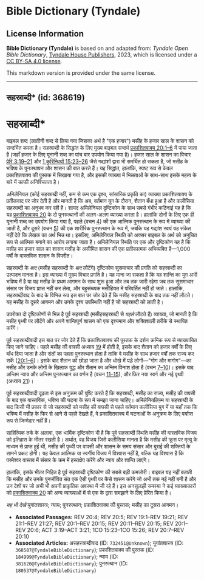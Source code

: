 # Bible Dictionary (Tyndale)

## License Information

**Bible Dictionary (Tyndale)** is based on and adapted from: _Tyndale Open Bible Dictionary_, [Tyndale House Publishers](https://tyndaleopenresources.com/), 2023, which is licensed under a [CC BY-SA 4.0 license](https://creativecommons.org/licenses/by-sa/4.0/legalcode.en).

This markdown version is provided under the same license.



--------------------------------

## सहस्राब्दी* (id: 368619)

सहस्राब्दी\*
============

बाइबल शब्द (लातीनी शब्द से लिया गया जिसका अर्थ है "एक हजार") मसीह के हजार साल के शासन को सन्दर्भित करता है। सहस्राब्दी के सिद्धांत के लिए मुख्य बाइबल सन्दर्भ [प्रकाशितवाक्य 20:1–6](https://ref.ly/Rev20:1-Rev20:6) में पाया जाता है (जहाँ हजार के लिए यूनानी शब्द का पांच बार उपयोग किया गया है)। हजार साल के शासन का विचार [प्रेरि 3:19–21](https://ref.ly/Acts3:19-Acts3:21) और [1 कुरिन्थियों 15:23–26](https://ref.ly/1Cor15:23-1Cor15:26) जैसे गद्यांशों द्वारा भी समर्थित हो सकता है, जो मसीह के भविष्य के पुनःस्थापन और शासन की बात करते हैं। यह सिद्धांत, हालांकि, स्पष्ट रूप से केवल प्रकाशितवाक्य की पुस्तक में सिखाया गया है, और इसकी व्याख्या में भिन्नताओं के साथ\-साथ इसके महत्व के बारे में काफी अनिश्चितता है।

*अ*मिलेनियल (कोई सहस्राब्दी नहीं, कम से कम एक दृश्य, सांसारिक प्रकृति का) व्याख्या प्रकाशितवाक्य के प्रतीकवाद पर जोर देती है और मानती है कि अब, वर्तमान युग के दौरान, शैतान बँधा हुआ है और कलीसिया सहस्राब्दी का अनुभव कर रही है। शायद अमिलेनियल दृष्टिकोण के साथ सबसे गंभीर कठिनाई यह है कि यह [प्रकाशितवाक्य 20](https://ref.ly/Rev20:1-Rev20:15) के दो पुनरुत्थानों की अलग\-अलग व्याख्या करता है। हालांकि दोनों के लिए एक ही यूनानी शब्द का उपयोग किया गया है, पहले (वचन [4](https://ref.ly/Rev20:4)) की एक आत्मिक पुनरुत्थान के रूप में व्याख्या की जाती है, और दूसरे (वचन [5](https://ref.ly/Rev20:5)) की एक शारीरिक पुनरुत्थान के रूप में, जबकि यह गद्यांश स्वयं यह संकेत नहीं देते कि लेखक का अर्थ भिन्न था। इसलिए, अमिलेनियल स्थिति को अक्सर बाइबल के अर्थ को अनुचित रूप से आत्मिक बनाने का आरोप लगाया जाता है। अमिलेनियल स्थिति पर एक और दृष्टिकोण यह है कि मसीह का हजार साल का शासन मसीह के असीमित शासन की एक प्रतीकात्मक अभिव्यक्ति है—1,000 वर्षों के वास्तविक शासन के विपरीत।

सहस्राब्दी के *बाद* (मसीह सहस्राब्दी के *बाद* लौटेंगे) दृष्टिकोण सुसमाचार की प्रगति को सहस्राब्दी का उत्पादन मानता है। इस व्याख्या में मुख्य विचार प्रगति है। यह माना जा सकता है कि यह शान्ति का युग अभी भविष्य में है या यह मसीह के प्रथम आगमन के साथ शुरू हुआ और तब तक जारी रहेगा जब तक सुसमाचार संसार पर विजय प्राप्त नहीं कर लेता, और बहुसंख्यक मसीहियत में परिवर्तित नहीं हो जाते। हालांकि, सहस्राब्दीवाद के बाद के विभिन्न रूप इस बात पर जोर देते हैं कि मसीह सहस्राब्दी के बाद तक नहीं लौटते। यह मसीह के दूसरे आगमन और उनके दृश्य उपस्थिति नहीं है जो सहस्राब्दी को लाती है।

उपरोक्त दो दृष्टिकोणों से भिन्न है पूर्व सहस्राब्दी (मसीहसहस्राब्दी से *पहले* लौटते हैं) व्याख्या, जो मानती है कि मसीह पृथ्वी पर लौटेंगे और अपने शान्तिपूर्ण शासन को एक दृश्यमान और शक्तिशाली तरीके से स्थापित करेंगे।

पूर्व सहस्राब्दीवादी इस बात पर जोर देते हैं कि प्रकाशितवाक्य की पुस्तक के दर्शन क्रमिक रूप से व्याख्यायित किए जाने चाहिए। पहले मसीह की वापसी अध्याय [19](https://ref.ly/Rev19:1-Rev19:21) में होती है, इसके बाद शैतान को हजार वर्षों के लिए बाँध दिया जाता है और संतों का पहला पुनरुत्थान होता है ताकि वे मसीह के साथ हजार वर्षों तक राज्य कर सकें ([20:1–6](https://ref.ly/Rev20:1-Rev20:6))। इसके बाद शैतान को छोड़ा जाता है और धोखे में पड़े लोगों—"गोग और मागोग"—का मसीह और उनके लोगों के खिलाफ युद्ध और शैतान का अन्तिम विनाश होता है (वचन [7–10](https://ref.ly/Rev20:7-Rev20:10))। इसके बाद अन्तिम न्याय और अन्तिम पुनरुत्थान का वर्णन है (वचन [11–15](https://ref.ly/Rev20:11-Rev20:15)), और फिर नया स्वर्ग और नई पृथ्वी (अध्याय [21](https://ref.ly/Rev21:1-Rev21:27))।

पूर्व सहस्राब्दीवादी दृढ़ता से इस अनुक्रम की पुष्टि करते हैं कि सहस्राब्दी, मसीह का राज्य, मसीह की वापसी के बाद एक वास्तविक, भविष्य की घटना के रूप में समझा जाना चाहिए। अमिलेनियलिज़्म या सहस्राब्दी के बाद किसी भी प्रकार से जो सहस्राब्दी को मसीह की वापसी से पहले वर्तमान कलीसिया युग में या यहाँ तक कि भविष्य में मसीह के फिर से आने से पहले देखते हैं, वे प्रकाशितवाक्य में घटनाओं के अनुक्रम के लिए पर्याप्त रूप से जिम्मेदार नहीं हैं।

साहित्यिक तर्क के अलावा, एक धार्मिक दृष्टिकोण भी है कि पूर्व सहस्राब्दी स्थिति मसीह की वास्तविक विजय को इतिहास के भीतर रखती है। अर्थात, वह विजय जिसे कलीसिया मानता है कि मसीह की क्रूस पर मृत्यु के माध्यम से प्राप्त हुई थी, मसीह की पृथ्वी पर वापसी और शासन के समय संसार और बुराई की शक्तियों के सामने प्रकट होगी। यह केवल आत्मिक या स्वर्गीय विजय में विश्वास नहीं है, बल्कि यह विश्वास है कि परमेश्वर वास्तव में संसार के क्रम में हस्तक्षेप करेंगे और न्याय और शान्ति लाएंगे।

हालांकि, इसके भीतर निहित है पूर्व सहस्राब्दी दृष्टिकोण की सबसे बड़ी कमजोरी। बाइबल यह नहीं बताती कि मसीह और उनके पुनर्जीवित संत एक ऐसी पृथ्वी पर कैसे शासन करेंगे जो अभी तक नई नहीं बनी है और उन देशों पर जो अभी भी अपनी प्राकृतिक अवस्था में जी रहे हैं। इस अनसुलझी समस्या ने कई व्याख्याकारों को [प्रकाशितवाक्य 20](https://ref.ly/Rev20:1-Rev20:15) को अन्य व्याख्याओं में से एक के द्वारा समझाने के लिए प्रेरित किया है।

*यह भी देखें*  युगांतशास्त्र; न्याय; पुनरुत्थान; प्रकाशितवाक्य की पुस्तक; मसीह का दूसरा आगमन।

* **Associated Passages:** REV 20:4; REV 20:5; REV 19:1–REV 19:21; REV 21:1–REV 21:27; REV 20:1–REV 20:15; REV 20:11–REV 20:15; REV 20:1–REV 20:6; ACT 3:19–ACT 3:21; 1CO 15:23–1CO 15:26; REV 20:7–REV 20:10
* **Associated Articles:** असहस्त्राब्दीवाद (ID: `732451@Unknown`); युगांतशास्त्र (ID: `368587@TyndaleBibleDictionary`); प्रकाशितवाक्य की पुस्तक (ID: `184999@TyndaleBibleDictionary`); न्याय (ID: `381620@TyndaleBibleDictionary`); पुनरुत्थान (ID: `180537@TyndaleBibleDictionary`)

